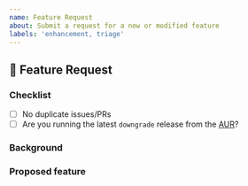 ```yaml
---
name: Feature Request
about: Submit a request for a new or modified feature
labels: 'enhancement, triage'
---
```


## :rocket: Feature Request

### Checklist

- [ ] No duplicate issues/PRs
- [ ] Are you running the latest `downgrade` release from the [AUR](https://aur.archlinux.org/packages/downgrade/)?

### Background

<!-- Provide a short background describing the problem you are facing -->

### Proposed feature

<!-- Provide information on the proposed feature(s) which could help address this problem -->
